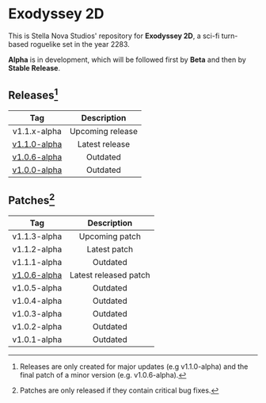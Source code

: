 # Exodyssey 2D

This is Stella Nova Studios' repository for **Exodyssey 2D**, a sci-fi turn-based roguelike set in the year 2283.

**Alpha** is in development, which will be followed first by **Beta** and then by **Stable Release**.

## Releases[^1]

| Tag | Description |
| :---: | :---: |
| v1.1.x-alpha | Upcoming release |
| [v1.1.0-alpha](https://github.com/infraneon/Exodyssey2D/releases/tag/v1.1.0-alpha) | Latest release |
| [v1.0.6-alpha](https://github.com/infraneon/Exodyssey2D/releases/tag/v1.0.6-alpha) | Outdated |
| [v1.0.0-alpha](https://github.com/infraneon/Exodyssey2D/releases/tag/v1.0.0-alpha) | Outdated |

## Patches[^2]

| Tag | Description |
| :---: | :---: |
| v1.1.3-alpha | Upcoming patch |
| v1.1.2-alpha | Latest patch |
| v1.1.1-alpha | Outdated |
| [v1.0.6-alpha](https://github.com/infraneon/Exodyssey2D/releases/tag/v1.0.6-alpha) | Latest released patch |
| v1.0.5-alpha | Outdated |
| v1.0.4-alpha | Outdated |
| v1.0.3-alpha | Outdated |
| v1.0.2-alpha | Outdated |
| v1.0.1-alpha | Outdated |

[^1]: Releases are only created for major updates (e.g v1.1.0-alpha) and the final patch of a minor version (e.g. v1.0.6-alpha).
[^2]: Patches are only released if they contain critical bug fixes.